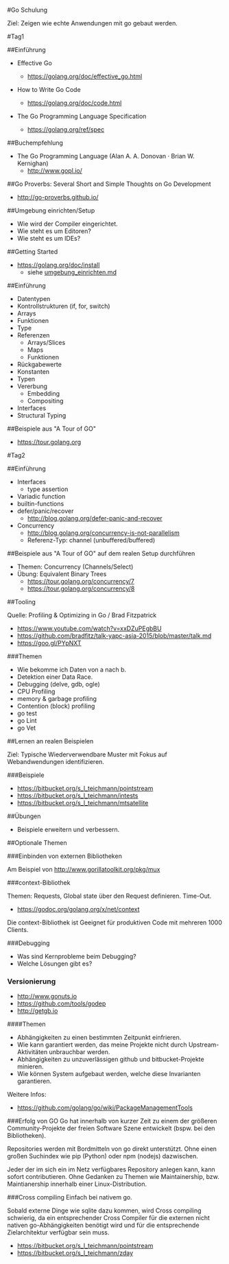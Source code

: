 #Go Schulung

Ziel: Zeigen wie echte Anwendungen mit go gebaut werden.

#Tag1

##Einführung

* Effective Go
    * <https://golang.org/doc/effective_go.html>

* How to Write Go Code
    * <https://golang.org/doc/code.html>

* The Go Programming Language Specification
    * <https://golang.org/ref/spec>

##Buchempfehlung

* The Go Programming Language (Alan A. A. Donovan · Brian W. Kernighan)
    * <http://www.gopl.io/>

##Go Proverbs: Several Short and Simple Thoughts on Go Development 

* <http://go-proverbs.github.io/>


##Umgebung einrichten/Setup

* Wie wird der Compiler eingerichtet.
* Wie steht es um Editoren?
* Wie steht es um IDEs?


##Getting Started

* <https://golang.org/doc/install>
    * siehe [umgebung_einrichten.md](umgebung_einrichten.md)

##Einführung

* Datentypen 
* Kontrollstrukturen (if, for, switch)
* Arrays
* Funktionen
* Type
* Referenzen
    * Arrays/Slices
    * Maps
    * Funktionen
* Rückgabewerte
* Konstanten
* Typen
* Vererbung
    * Embedding
    * Compositing
* Interfaces
* Structural Typing


##Beispiele aus "A Tour of GO"

* <https://tour.golang.org>

#Tag2

##Einführung
* Interfaces
    * type assertion
* Variadic function
* builtin-functions
* defer/panic/recover
    * <http://blog.golang.org/defer-panic-and-recover>
* Concurrency
    * <http://blog.golang.org/concurrency-is-not-parallelism>
    * Referenz-Typ: channel (unbuffered/buffered)


##Beispiele aus "A Tour of GO" auf dem realen Setup durchführen

* Themen: Concurrency (Channels/Select)
* Übung: Equivalent Binary Trees
    * <https://tour.golang.org/concurrency/7>
    * <https://tour.golang.org/concurrency/8>
 
 
##Tooling

Quelle: Profiling & Optimizing in Go / Brad Fitzpatrick

* <https://www.youtube.com/watch?v=xxDZuPEgbBU>
* <https://github.com/bradfitz/talk-yapc-asia-2015/blob/master/talk.md>
* <https://goo.gl/PYpNXT>


###Themen

* Wie bekomme ich Daten von a nach b.
* Detektion einer Data Race.
* Debugging (delve, gdb, ogle)
* CPU Profiling
* memory & garbage profiling
* Contention (block) profiling
* go test
* go Lint
* go Vet




##Lernen an realen Beispielen

Ziel: Typische Wiederverwendbare Muster mit Fokus auf Webandwendungen identifizieren.


###Beispiele

* <https://bitbucket.org/s_l_teichmann/pointstream>
* <https://bitbucket.org/s_l_teichmann/intests>
* <https://bitbucket.org/s_l_teichmann/mtsatellite>


##Übungen

* Beispiele erweitern und verbessern.


##Optionale Themen


###Einbinden von externen Bibliotheken

Am Beispiel von <http://www.gorillatoolkit.org/pkg/mux>


###context-Bibliothek

Themen: Requests, Global state über den Request definieren. Time-Out.

* <https://godoc.org/golang.org/x/net/context>

Die context-Bibliothek ist Geeignet für produktiven Code mit mehreren 1000 Clients.


###Debugging 

* Was sind Kernprobleme beim Debugging?
* Welche Lösungen gibt es?


### Versionierung

* <http://www.gonuts.io>
* <https://github.com/tools/godep>
* <http://getgb.io>

####Themen

* Abhängigkeiten zu einen bestimmten Zeitpunkt einfrieren.
* Wie kann garantiert werden, das meine Projekte nicht durch Upstream-Aktivitäten unbrauchbar werden.
* Abhängigkeiten zu unzuverlässigen github und bitbucket-Projekte minieren.
* Wie können System aufgebaut werden, welche diese Invarianten garantieren.

Weitere Infos:

* <https://github.com/golang/go/wiki/PackageManagementTools>

###Erfolg von GO
Go hat innerhalb von kurzer Zeit zu einem der größeren Community-Projekte der
freien Software Szene entwickelt (bspw. bei den Bibliotheken). 

Repositories werden mit Bordmitteln von go direkt unterstützt.  Ohne einen
großen Suchindex wie pip (Python) oder npm (nodejs) dazwischen.

Jeder der im sich ein im Netz verfügbares Repository anlegen kann, kann sofort
contributieren. Ohne Gedanken zu Themen wie Maintainership, bzw. Maintianership
innerhalb einer Linux-Distribution.


###Cross compiling
Einfach bei nativem go.

Sobald externe Dinge wie sqlite dazu kommen, wird Cross compiling schwierig, da
ein entsprechender Cross Compiler für die externen nicht nativen
go-Abhängigkeiten benötigt wird und für die entsprechende Zielarchitektur
verfügbar sein muss. 

* <https://bitbucket.org/s_l_teichmann/pointstream>
* <https://bitbucket.org/s_l_teichmann/zday>
